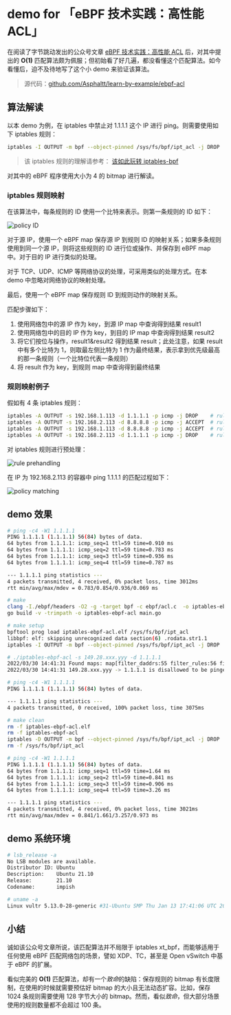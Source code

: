 # demo for 「eBPF 技术实践：高性能 ACL」

在阅读了字节跳动发出的公众号文章 [eBPF 技术实践：高性能 ACL](https://mp.weixin.qq.com/s/25mhUrNhF3HW8H6-ES7waA) 后，对其中提出的 **O(1)** 匹配算法颇为佩服；但初始看了好几遍，都没看懂这个匹配算法。如今看懂后，迫不及待地写了这个小 demo 来验证该算法。

> 源代码：[github.com/Asphaltt/learn-by-example/ebpf-acl](https://github.com/Asphaltt/learn-by-example/tree/main/ebpf-acl)

## 算法解读

以本 demo 为例，在 iptables 中禁止对 1.1.1.1 这个 IP 进行 ping。则需要使用如下 iptables 规则：

```bash
iptables -I OUTPUT -m bpf --object-pinned /sys/fs/bpf/ipt_acl -j DROP
```

> 该 iptables 规则的理解请参考： [该如此玩转 iptables-bpf](https://asphaltt.github.io/post/iptables-bpf/)

对其中的 eBPF 程序使用大小为 4 的 bitmap 进行解读。

### iptables 规则映射

在该算法中，每条规则的 ID 使用一个比特来表示。则第一条规则的 ID 如下：

![policy ID](../img/ebpf-acl-policy-id.jpg)

对于源 IP，使用一个 eBPF map 保存源 IP 到规则 ID 的映射关系；如果多条规则使用到同一个源 IP，则将这些规则的 ID 进行位或操作、并保存到 eBPF map 中。对于目的 IP 进行类似的处理。

对于 TCP、UDP、ICMP 等网络协议的处理，可采用类似的处理方式。在本 demo 中忽略对网络协议的映射处理。

最后，使用一个 eBPF map 保存规则 ID 到规则动作的映射关系。

匹配步骤如下：
1. 使用网络包中的源 IP 作为 key，到源 IP map 中查询得到结果 result1
2. 使用网络包中的目的 IP 作为 key，到目的 IP map 中查询得到结果 result2
3. 将它们按位与操作，result1&result2 得到结果 result；此处注意，如果 result 中有多个比特为 1，则取最左侧比特为 1 作为最终结果，表示拿到优先级最高的那一条规则（一个比特位代表一条规则）
4. 将 result 作为 key，到规则 map 中查询得到最终结果

### 规则映射例子

假如有 4 条 iptables 规则：

```bash
iptables -A OUTPUT -s 192.168.1.113 -d 1.1.1.1 -p icmp -j DROP    # rule1 => 0b0001
iptables -A OUTPUT -s 192.168.2.113 -d 8.8.8.8 -p icmp -j ACCEPT  # rule2 => 0b0010
iptables -A OUTPUT -s 192.168.1.113 -d 8.8.8.8 -p icmp -j ACCEPT  # rule3 => 0b0100
iptables -A OUTPUT -s 192.168.2.113 -d 1.1.1.1 -p icmp -j DROP    # rule4 => 0b1000
```

对 iptables 规则进行预处理：

![rule prehandling](../img/ebpf-acl-prehandling.png)

在 IP 为 192.168.2.113 的容器中 ping 1.1.1.1 的匹配过程如下：

![policy matching](../img/ebpf-acl-matching.png)

## demo 效果

```bash
# ping -c4 -W1 1.1.1.1
PING 1.1.1.1 (1.1.1.1) 56(84) bytes of data.
64 bytes from 1.1.1.1: icmp_seq=1 ttl=59 time=0.910 ms
64 bytes from 1.1.1.1: icmp_seq=2 ttl=59 time=0.783 ms
64 bytes from 1.1.1.1: icmp_seq=3 ttl=59 time=0.936 ms
64 bytes from 1.1.1.1: icmp_seq=4 ttl=59 time=0.787 ms

--- 1.1.1.1 ping statistics ---
4 packets transmitted, 4 received, 0% packet loss, time 3012ms
rtt min/avg/max/mdev = 0.783/0.854/0.936/0.069 ms

# make
clang -I./ebpf/headers -O2 -g -target bpf -c ebpf/acl.c  -o iptables-ebpf-acl.elf
go build -v -trimpath -o iptables-ebpf-acl main.go

# make setup
bpftool prog load iptables-ebpf-acl.elf /sys/fs/bpf/ipt_acl
libbpf: elf: skipping unrecognized data section(6) .rodata.str1.1
iptables -I OUTPUT -m bpf --object-pinned /sys/fs/bpf/ipt_acl -j DROP

# ./iptables-ebpf-acl -s 149.28.xxx.yyy -d 1.1.1.1
2022/03/30 14:41:31 Found maps: map[filter_daddrs:55 filter_rules:56 filter_saddrs:54]
2022/03/30 14:41:31 149.28.xxx.yyy -> 1.1.1.1 is disallowed to be pinged

# ping -c4 -W1 1.1.1.1
PING 1.1.1.1 (1.1.1.1) 56(84) bytes of data.

--- 1.1.1.1 ping statistics ---
4 packets transmitted, 0 received, 100% packet loss, time 3075ms

# make clean
rm -f iptables-ebpf-acl.elf
rm -f iptables-ebpf-acl
iptables -D OUTPUT -m bpf --object-pinned /sys/fs/bpf/ipt_acl -j DROP
rm -f /sys/fs/bpf/ipt_acl

# ping -c4 -W1 1.1.1.1
PING 1.1.1.1 (1.1.1.1) 56(84) bytes of data.
64 bytes from 1.1.1.1: icmp_seq=1 ttl=59 time=1.64 ms
64 bytes from 1.1.1.1: icmp_seq=2 ttl=59 time=0.841 ms
64 bytes from 1.1.1.1: icmp_seq=3 ttl=59 time=0.906 ms
64 bytes from 1.1.1.1: icmp_seq=4 ttl=59 time=3.26 ms

--- 1.1.1.1 ping statistics ---
4 packets transmitted, 4 received, 0% packet loss, time 3021ms
rtt min/avg/max/mdev = 0.841/1.661/3.257/0.973 ms
```

## demo 系统环境

```bash
# lsb_release -a
No LSB modules are available.
Distributor ID: Ubuntu
Description:    Ubuntu 21.10
Release:        21.10
Codename:       impish

# uname -a
Linux vultr 5.13.0-28-generic #31-Ubuntu SMP Thu Jan 13 17:41:06 UTC 2022 x86_64 x86_64 x86_64 GNU/Linux
```

## 小结

诚如该公众号文章所说，该匹配算法并不局限于 iptables xt_bpf，而能够适用于任何使用 eBPF 匹配网络包的场景，譬如 XDP、TC，甚至是 Open vSwitch 中基于 eBPF 的扩展。

看似完美的 **O(1)** 匹配算法，却有一个*致命*的缺陷：保存规则的 bitmap 有长度限制，在使用的时候就需要预估好 bitmap 的大小且无法动态扩容。比如，保存 1024 条规则需要使用 128 字节大小的 bitmap。然而，看似*致命*，但大部分场景使用的规则数量都不会超过 100 条。
